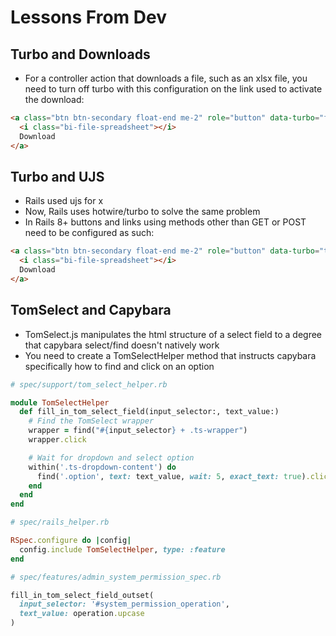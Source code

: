 # Lessons From Dev

## Turbo and Downloads

* For a controller action that downloads a file, such as an xlsx file, you need to turn off turbo with this configuration on the link used to activate the download:

```html
<a class="btn btn-secondary float-end me-2" role="button" data-turbo="false" data-turbo-method="get" href="/admin/links/export_xlsx">
  <i class="bi-file-spreadsheet"></i>
  Download
</a>
```

## Turbo and UJS

* Rails used ujs for x
* Now, Rails uses hotwire/turbo to solve the same problem
* In Rails 8+ buttons and links using methods other than GET or POST need to be configured as such:

```html
<a class="btn btn-secondary float-end me-2" role="button" data-turbo="true" data-turbo-method="get" href="/admin/links/export_xlsx">
  <i class="bi-file-spreadsheet"></i>
  Download
</a>
```

## TomSelect and Capybara

* TomSelect.js manipulates the html structure of a select field to a degree that capybara select/find doesn't natively work
* You need to create a TomSelectHelper method that instructs capybara specifically how to find and click on an option

```rb
# spec/support/tom_select_helper.rb

module TomSelectHelper
  def fill_in_tom_select_field(input_selector:, text_value:)
    # Find the TomSelect wrapper
    wrapper = find("#{input_selector} + .ts-wrapper")
    wrapper.click

    # Wait for dropdown and select option
    within('.ts-dropdown-content') do
      find('.option', text: text_value, wait: 5, exact_text: true).click
    end
  end
end
```

```rb
# spec/rails_helper.rb

RSpec.configure do |config|
  config.include TomSelectHelper, type: :feature
end
```

```rb
# spec/features/admin_system_permission_spec.rb

fill_in_tom_select_field_outset(
  input_selector: '#system_permission_operation',
  text_value: operation.upcase
)
```
